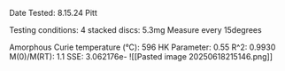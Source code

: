 Date Tested: 8.15.24  Pitt

Testing conditions:
4 stacked discs: 5.3mg
Measure every 15degrees

Amorphous Curie temperature (°C): 596
HK Parameter: 0.55
R^2: 0.9930
M(0)/M(RT): 1.1
SSE: 3.062176e-
![[Pasted image 20250618215146.png]]
